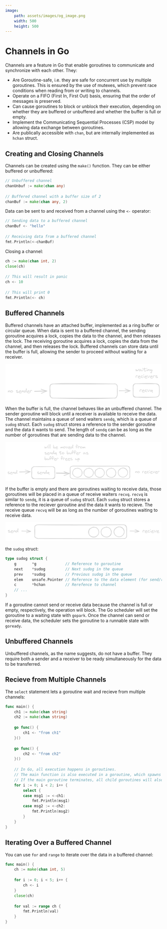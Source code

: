 ```yaml
---
image:
    path: assets/images/og_image.png
    width: 500
    height: 500
---
```


# Channels in Go
Channels are a feature in Go that enable goroutines to communicate and synchronize with each other. They:
- Are Goroutine-safe, i.e. they are safe for concurrent use by multiple goroutines. This is ensured by the use of mutexes, which prevent race conditions when reading from or writing to channels.
- Operate on a FIFO (First In, First Out) basis, ensuring that the order of messages is preserved.
- Can cause goroutines to block or unblock their execution, depending on whether they are buffered or unbuffered and whether the buffer is full or empty.
- Implement the Communicating Sequential Processes (CSP) model by allowing data exchange between goroutines.
- Are publically accessible with `chan`, but are internally implemented as `hchan` struct.

## Creating and Closing Channels
Channels can be created using the `make()` function. They can be either buffered or unbuffered:
```go
// Unbuffered channel
chanUnbuf := make(chan any)

// Buffered channel with a buffer size of 2
chanBuf := make(chan any, 2)
```

Data can be sent to and received from a channel using the `<-` operator:
```go
// Sending data to a buffered channel
chanBuf <- "hello"

// Receiving data from a buffered channel
fmt.Println(<-chanBuf)
```

Closing a channel:
```go
ch := make(chan int, 2)
close(ch)

// This will result in panic
ch <- 10

// This will print 0
fmt.Println(<- ch)
```

## Buffered Channels
Buffered channels have an attached buffer, implemented as a ring buffer or circular queue. When data is sent to a buffered channel, the sending goroutine acquires a lock, copies the data to the channel, and then releases the lock. The receiving goroutine acquires a lock, copies the data from the channel, and then releases the lock. Buffered channels can store data until the buffer is full, allowing the sender to proceed without waiting for a receiver. 

![buffered channels not full](./assets/images/go-channels_1.png)

When the buffer is full, the channel behaves like an unbuffered channel. The sender goroutine will block until a receiver is available to receive the data. The channel maintains a queue of send waiters `sendq`, which is a queue of `sudog` struct. Each `sudog` struct stores a reference to the sender goroutine and the data it wants to send. The length of `sendq` can be as long as the number of goroutines that are sending data to the channel.

![buffered channels full](./assets/images/go-channels_2.png)

If the buffer is empty and there are goroutines waiting to receive data, those goroutines will be placed in a queue of receive waiters `recvq`. `recvq` is similar to `sendq`, it is a queue of `sudog` struct. Each `sudog` struct stores a reference to the reciever goroutine and the data it wants to recieve. The receive queue `recvq` will be as long as the number of goroutines waiting to receive data.

![buffered channels empty](./assets/images/go-channels_3.png)

the `sudog` struct:
```go
type sudog struct {
    g       *g             // Reference to goroutine
    next    *sudog         // Next sudog in the queue
    prev    *sudog         // Previous sudog in the queue
    elem    unsafe.Pointer // Reference to the data element (for send/receive operations)
    c       *hchan         // Rerefence to channel
    // ...
}
```

If a goroutine cannot send or receive data because the channel is full or empty, respectively, the operation will block. The Go scheduler will set the goroutine to a waiting state with `gopark`. Once the channel can send or receive data, the scheduler sets the goroutine to a runnable state with `goready`.

## Unbuffered Channels
Unbuffered channels, as the name suggests, do not have a buffer. They require both a sender and a receiver to be ready simultaneously for the data to be transferred. 

## Recieve from Multiple Channels
The `select` statement lets a goroutine wait and recieve from multiple channels:
```go
func main() {
    ch1 := make(chan string)
    ch2 := make(chan string)
    
    go func() {
        ch1 <- "from ch1"
    }()
    
    go func() {
        ch2 <- "from ch2"
    }()
    
    // In Go, all execution happens in goroutines.
    // The main function is also executed in a goroutine, which spawns two other goroutines.
    // If the main goroutine terminates, all child goroutines will also be terminated.
    for i := 0; i < 2; i++ {
        select {
        case msg1 := <-ch1:
            fmt.Println(msg1)
        case msg2 := <-ch2:
            fmt.Println(msg2)
        }
    }
}
```

## Iterating Over a Buffered Channel
You can use `for` and `range` to iterate over the data in a buffered channel:
```go
func main() {
    ch := make(chan int, 5)
    
    for i := 0; i < 5; i++ {
        ch <- i
    }
    close(ch)
    
    for val := range ch {
        fmt.Println(val)
    }
}
```
